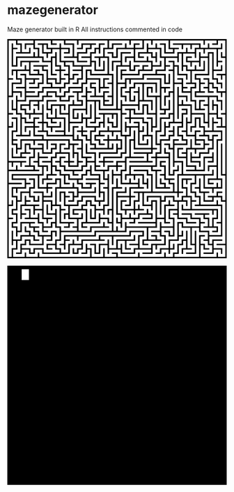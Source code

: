 # mazegenerator
Maze generator built in R
All instructions commented in code

![](finalmaze.png)

![](animation.gif)
